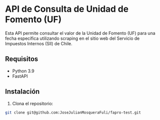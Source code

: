 # API de Consulta de Unidad de Fomento (UF)

Esta API permite consultar el valor de la Unidad de Fomento (UF) para una fecha específica utilizando scraping en el sitio web del Servicio de Impuestos Internos (SII) de Chile.

## Requisitos

- Python 3.9
- FastAPI

## Instalación

1. Clona el repositorio:

```bash
git clone git@github.com:JoseJulianMosqueraFuli/fapro-test.git
```
